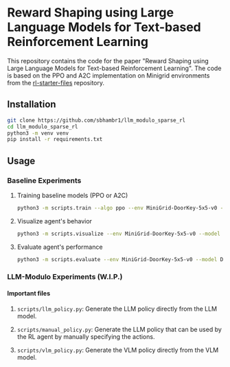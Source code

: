 # Reward Shaping using Large Language Models for Text-based Reinforcement Learning

This repository contains the code for the paper "Reward Shaping using Large Language Models for Text-based Reinforcement Learning". The code is based on the PPO and A2C implementation on Minigrid environments from the [rl-starter-files](https://github.com/lcswillems/rl-starter-files) repository.

## Installation

```bash
git clone https://github.com/sbhambr1/llm_modulo_sparse_rl
cd llm_modulo_sparse_rl
python3 -m venv venv
pip install -r requirements.txt
```

## Usage

### Baseline Experiments

1. Training baseline models (PPO or A2C)

    ```bash
    python3 -m scripts.train --algo ppo --env MiniGrid-DoorKey-5x5-v0 --model DoorKey --save-interval 10 --frames 80000
    ```

2. Visualize agent's behavior

    ```bash
    python3 -m scripts.visualize --env MiniGrid-DoorKey-5x5-v0 --model DoorKey
    ```

3. Evaluate agent's performance

    ```bash
    python3 -m scripts.evaluate --env MiniGrid-DoorKey-5x5-v0 --model DoorKey
    ```

### LLM-Modulo Experiments (W.I.P.)

#### Important files

1. `scripts/llm_policy.py`: Generate the LLM policy directly from the LLM model.

2. `scripts/manual_policy.py`: Generate the LLM policy that can be used by the RL agent by manually specifying the actions.

3. `scripts/vlm_policy.py`: Generate the VLM policy directly from the VLM model.
